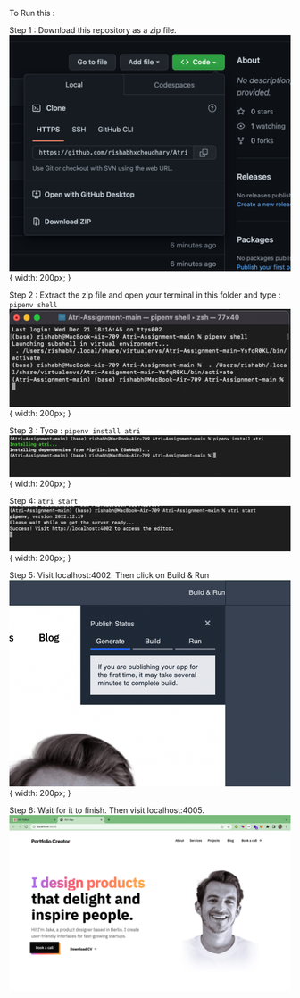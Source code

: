 To Run this : 

Step 1 : Download this repository as a zip file.
![1.png](https://github.com/rishabhxchoudhary/Atri-Assignment/blob/main/Readme/1.png?raw=true){ width: 200px; }

Step 2 : Extract the zip file and open your terminal in this folder and type :
`pipenv shell`
![1.png](https://github.com/rishabhxchoudhary/Atri-Assignment/blob/main/Readme/2.png?raw=true){ width: 200px; }

Step 3 : Tyoe : `pipenv install atri`
![1.png](https://github.com/rishabhxchoudhary/Atri-Assignment/blob/main/Readme/3.png?raw=true){ width: 200px; }

Step 4: `atri start`
![1.png](https://github.com/rishabhxchoudhary/Atri-Assignment/blob/main/Readme/4.png?raw=true){ width: 200px; }

Step 5: Visit localhost:4002. Then click on Build & Run
![1.png](https://github.com/rishabhxchoudhary/Atri-Assignment/blob/main/Readme/5.png?raw=true){ width: 200px; }

Step 6: Wait for it to finish. Then visit localhost:4005.
![1.png](https://github.com/rishabhxchoudhary/Atri-Assignment/blob/main/Readme/6.png?raw=true)
